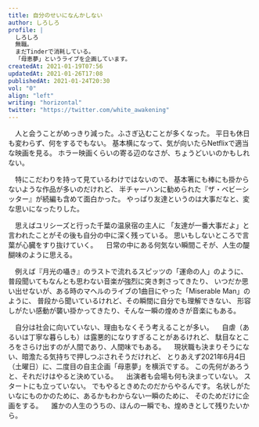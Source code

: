 ```yaml
---
title: 自分のせいになんかしない
author: しろしろ
profile: |
  しろしろ
  無職。
  まだTinderで消耗している。
  「母恵夢」というライブを企画しています。
createdAt: 2021-01-19T07:56
updatedAt: 2021-01-26T17:08
publishedAt: 2021-01-24T20:30
vol: "0"
align: "left"
writing: "horizontal"
twitter: "https://twitter.com/white_awakening"
---
```


　人と会うことがめっきり減った。ふさぎ込むことが多くなった。 平日も休日も変わらず、何をするでもない。 基本横になって、気が向いたらNetflixで適当な映画を見る。 ホラー映画くらいの寄る辺のなさが、ちょうどいいのかもしれない。

　特にこだわりを持って見ているわけではないので、 基本箸にも棒にも掛からないような作品が多いのだけれど、 半チャーハンに勧められた『ザ・ベビーシッター』が続編も含めて面白かった。 やっぱり友達というのは大事だなと、変な思いになったりした。

　思えばユリシーズと行った千葉の温泉宿の主人に 「友達が一番大事だよ」と言われたことがその後も自分の中に深く残っている。 思いもしないところで言葉が心臓をすり抜けていく。
　日常の中にある何気ない瞬間こそが、人生の醍醐味のように思える。

　例えば『月光の囁き』のラストで流れるスピッツの「運命の人」のように、 普段聞いてもなんとも思わない音楽が強烈に突き刺さってきたり、 いつだか思い出せないが、ある時のマヘルのライブの1曲目にやった「Miserable Man」のように、 普段から聞いているけれど、その瞬間に自分でも理解できない、 形容しがたい感動が襲い掛かってきたり、そんな一瞬の煌めきが音楽にもある。

　自分は社会に向いていない、理由もなくそう考えることが多い。
　自虐（あるいは丁寧な暮らしも）は露悪的になりすぎることがあるけれど、 駄目なところをさらけ出すのが人間であり、人間味でもある。
　現状職も決まりそうにない、暗澹たる気持ちで押しつぶされそうだけれど、 とりあえず2021年6月4日（土曜日）に、二度目の自主企画「母恵夢」を横浜でする。 この先何があろうと、それだけはやると決めている。
　出演者も会場も何も決まっていない。 スタートにも立っていない。 でもやるときめたのだからやるんです。 名状しがたいなにものかのために、あるかもわからない一瞬のために、 そのためだけに企画をする。
　誰かの人生のうちの、ほんの一瞬でも、煌めきとして残りたいから。
